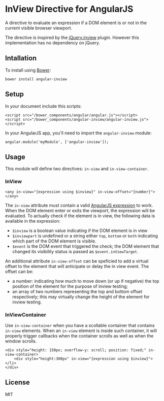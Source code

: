 # InView Directive for AngularJS

A directive to evaluate an expression if a DOM element is or not in the current
visible browser viewport.

The directive is inspired by the [jQuery.inview](https://github.com/zuk/jquery.inview)
plugin. However this implementation has no dependency on jQuery.

## Intallation

To install using [Bower](http://bower.io):

```
bower install angular-inview
```

## Setup

In your document include this scripts:

```
<script src="/bower_components/angular/angular.js"></script>
<script src="/bower_components/angular-inview/angular-inview.js"></script>
```

In your AngularJS app, you'll need to import the `angular-inview` module:

```
angular.module('myModule', ['angular-inview']);
```

## Usage

This module will define two directives: `in-view` and `in-view-container`.

### InView

```
<any in-view="{expression using $inview}" in-view-offset="{number}"></any>
```

The `in-view` attribute must contain a valid [AngularJS expression](http://docs.angularjs.org/guide/expression)
to work. When the DOM element enter or exits the viewport, the expression will
be evaluated. To actually check if the element is in view, the following data is
available in the expression:

- `$inview` is a boolean value indicating if the DOM element is in view
- `$inviewpart` is undefined or a string either `top`, `bottom` or `both`
indicating which part of the DOM element is visible.
- `$event` is the DOM event that triggered the check; the DOM element that
changed its visibility status is passed as `$event.inViewTarget`.

An additional attribute `in-view-offset` can be speficied to add a virtual
offset to the element that will anticipate or delay the in view event.
The offset can be:

- a number: indicating how much to move down (or up if negative) the top
position of the element for the purpose of inview testing;
- an array of two numbers representing the top and bottom offset respectively;
this may virtually change the height of the element for inview testing.

### InViewContainer

Use `in-view-container` when you have a scollable container that contains `in-view`
elements. When an `in-view` element is inside such container, it will properly
trigger callbacks when the container scrolls as well as when the window scrolls.

```
<div style="height: 150px; overflow-y: scroll; position: fixed;" in-view-container>
	<div style="height:300px" in-view="{expression using $inview}"></li>
</div>
```

## License

MIT
